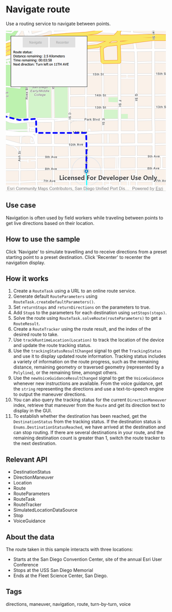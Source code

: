 # Navigate route

Use a routing service to navigate between points.

![](screenshot.png)

## Use case

Navigation is often used by field workers while traveling between points to get live directions based on their location.

## How to use the sample

Click 'Navigate' to simulate travelling and to receive directions from a preset starting point to a preset destination. Click 'Recenter' to recenter the navigation display.

## How it works

1. Create a `RouteTask` using a URL to an online route service.
2. Generate default `RouteParameters` using `RouteTask.createDefaultParameters()`.
3. Set `returnStops` and `returnDirections` on the parameters to true.
4. Add `Stop`s to the parameters for each destination using `setStops(stops)`.
5. Solve the route using `RouteTask.solveRoute(routeParameters)` to get a `RouteResult`.
6. Create a `RouteTracker` using the route result, and the index of the desired route to take.
7. Use `trackRuntimeLocation(Location)` to track the location of the device and update the route tracking status.
8. Use the `trackingStatusResultChanged` signal to get the `TrackingStatus` and use it to display updated route information. Tracking status includes a variety of information on the route progress, such as the remaining distance, remaining geometry or traversed geometry (represented by a `Polyline`), or the remaining time, amongst others.
9. Use the `newVoiceGuidanceResultChanged` signal to get the `VoiceGuidance` whenever new instructions are available. From the voice guidance, get the `string` representing the directions and use a text-to-speech engine to output the maneuver directions.
10. You can also query the tracking status for the current `DirectionManeuver` index, retrieve that maneuver from the `Route` and get its direction text to display in the GUI.
11. To establish whether the destination has been reached, get the `DestinationStatus` from the tracking status. If the destination status is `Enums.DestinationStatusReached`, we have arrived at the destination and can stop routing. If there are several destinations in your route, and the remaining destination count is greater than 1, switch the route tracker to the next destination.

## Relevant API

* DestinationStatus
* DirectionManeuver
* Location
* Route
* RouteParameters
* RouteTask
* RouteTracker
* SimulatedLocationDataSource
* Stop
* VoiceGuidance

## About the data

The route taken in this sample interacts with three locations:
- Starts at the San Diego Convention Center, site of the annual Esri User Conference
- Stops at the USS San Diego Memorial
- Ends at the Fleet Science Center, San Diego.

## Tags

directions, maneuver, navigation, route, turn-by-turn, voice

